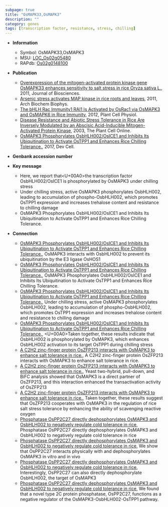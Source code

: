 ```yaml
---
subpage: true
title: "OsMAPK33,OsMAPK3"
description: ""
category: genes
tags: [transcription factor, resistance, stress, chilling]
---
```


* **Information**  
    + Symbol: OsMAPK33,OsMAPK3  
    + MSU: [LOC_Os02g05480](http://rice.plantbiology.msu.edu/cgi-bin/ORF_infopage.cgi?orf=LOC_Os02g05480)  
    + RAPdb: [Os02g0148100](http://rapdb.dna.affrc.go.jp/viewer/gbrowse_details/irgsp1?name=Os02g0148100)  

* **Publication**  
    + [Overexpression of the mitogen-activated protein kinase gene OsMAPK33 enhances sensitivity to salt stress in rice Oryza sativa L.](http://www.ncbi.nlm.nih.gov/pubmed?term=Overexpression+of+the+mitogen-activated+protein+kinase+gene+OsMAPK33+enhances+sensitivity+to+salt+stress+in+rice+Oryza+sativa+L.%5BTitle%5D), 2011, Journal of Biosciences.
    + [Arsenic stress activates MAP kinase in rice roots and leaves](http://www.ncbi.nlm.nih.gov/pubmed?term=Arsenic+stress+activates+MAP+kinase+in+rice+roots+and+leaves%5BTitle%5D), 2011, Arch Biochem Biophys.
    + [The bHLH Rac Immunity1 RAI1 Is Activated by OsRac1 via OsMAPK3 and OsMAPK6 in Rice Immunity](http://www.ncbi.nlm.nih.gov/pubmed?term=The+bHLH+Rac+Immunity1+RAI1+Is+Activated+by+OsRac1+via+OsMAPK3+and+OsMAPK6+in+Rice+Immunity%5BTitle%5D), 2012, Plant Cell Physiol.
    + [Disease Resistance and Abiotic Stress Tolerance in Rice Are Inversely Modulated by an Abscisic Acid-Inducible Mitogen-Activated Protein Kinase](http://www.ncbi.nlm.nih.gov/pubmed?term=Disease+Resistance+and+Abiotic+Stress+Tolerance+in+Rice+Are+Inversely+Modulated+by+an+Abscisic+Acid-Inducible+Mitogen-Activated+Protein+Kinase%5BTitle%5D), 2003, The Plant Cell Online.
    + [OsMAPK3 Phosphorylates OsbHLH002/OsICE1 and Inhibits Its Ubiquitination to Activate OsTPP1 and Enhances Rice Chilling Tolerance.](http://www.ncbi.nlm.nih.gov/pubmed?term=OsMAPK3+Phosphorylates+OsbHLH002/OsICE1+and+Inhibits+Its+Ubiquitination+to+Activate+OsTPP1+and+Enhances+Rice+Chilling+Tolerance.%5BTitle%5D), 2017, Dev Cell.

* **Genbank accession number**  

* **Key message**  
    + Here, we report that<U+00A0>the transcription factor OsbHLH002/OsICE1 is phosphorylated by OsMAPK3 under chilling stress
    + Under chilling stress, active OsMAPK3 phosphorylates OsbHLH002, leading to accumulation of phospho-OsbHLH002, which promotes OsTPP1 expression and increases trehalose content and resistance to chilling damage
    + OsMAPK3 Phosphorylates OsbHLH002/OsICE1 and Inhibits Its Ubiquitination to Activate OsTPP1 and Enhances Rice Chilling Tolerance.

* **Connection**  
    + [OsMAPK3 Phosphorylates OsbHLH002/OsICE1 and Inhibits Its Ubiquitination to Activate OsTPP1 and Enhances Rice Chilling Tolerance.](http://www.ncbi.nlm.nih.gov/pubmed?term=OsMAPK3+Phosphorylates+OsbHLH002/OsICE1+and+Inhibits+Its+Ubiquitination+to+Activate+OsTPP1+and+Enhances+Rice+Chilling+Tolerance.%5BTitle%5D),  OsMAPK3 interacts with OsbHLH002 to prevent its ubiquitination by the E3 ligase OsHOS1
    + [OsMAPK3 Phosphorylates OsbHLH002/OsICE1 and Inhibits Its Ubiquitination to Activate OsTPP1 and Enhances Rice Chilling Tolerance.](http://www.ncbi.nlm.nih.gov/pubmed?term=OsMAPK3+Phosphorylates+OsbHLH002/OsICE1+and+Inhibits+Its+Ubiquitination+to+Activate+OsTPP1+and+Enhances+Rice+Chilling+Tolerance.%5BTitle%5D), OsMAPK3 Phosphorylates OsbHLH002/OsICE1 and Inhibits Its Ubiquitination to Activate OsTPP1 and Enhances Rice Chilling Tolerance.
    + [OsMAPK3 Phosphorylates OsbHLH002/OsICE1 and Inhibits Its Ubiquitination to Activate OsTPP1 and Enhances Rice Chilling Tolerance.](http://www.ncbi.nlm.nih.gov/pubmed?term=OsMAPK3+Phosphorylates+OsbHLH002/OsICE1+and+Inhibits+Its+Ubiquitination+to+Activate+OsTPP1+and+Enhances+Rice+Chilling+Tolerance.%5BTitle%5D),  Under chilling stress, active OsMAPK3 phosphorylates OsbHLH002, leading to accumulation of phospho-OsbHLH002, which promotes OsTPP1 expression and increases trehalose content and resistance to chilling damage
    + [OsMAPK3 Phosphorylates OsbHLH002/OsICE1 and Inhibits Its Ubiquitination to Activate OsTPP1 and Enhances Rice Chilling Tolerance.](http://www.ncbi.nlm.nih.gov/pubmed?term=OsMAPK3+Phosphorylates+OsbHLH002/OsICE1+and+Inhibits+Its+Ubiquitination+to+Activate+OsTPP1+and+Enhances+Rice+Chilling+Tolerance.%5BTitle%5D), <U+00A0>Taken together, these results indicate that OsbHLH002 is phosphorylated by OsMAPK3, which enhances OsbHLH002 activation to its target OsTPP1 during chilling stress
    + [A C2H2 zinc-finger protein OsZFP213 interacts with OsMAPK3 to enhance salt tolerance in rice.](http://www.ncbi.nlm.nih.gov/pubmed?term=A+C2H2+zinc-finger+protein+OsZFP213+interacts+with+OsMAPK3+to+enhance+salt+tolerance+in+rice.%5BTitle%5D), A C2H2 zinc-finger protein OsZFP213 interacts with OsMAPK3 to enhance salt tolerance in rice.
    + [A C2H2 zinc-finger protein OsZFP213 interacts with OsMAPK3 to enhance salt tolerance in rice.](http://www.ncbi.nlm.nih.gov/pubmed?term=A+C2H2+zinc-finger+protein+OsZFP213+interacts+with+OsMAPK3+to+enhance+salt+tolerance+in+rice.%5BTitle%5D),  Yeast two-hybrid, pull-down, and BiFC analysis showed that OsMAPK3 is a direct partner of OsZFP213, and this interaction enhanced the transactivation activity of OsZFP213
    + [A C2H2 zinc-finger protein OsZFP213 interacts with OsMAPK3 to enhance salt tolerance in rice.](http://www.ncbi.nlm.nih.gov/pubmed?term=A+C2H2+zinc-finger+protein+OsZFP213+interacts+with+OsMAPK3+to+enhance+salt+tolerance+in+rice.%5BTitle%5D),  Taken together, these results suggest that OsZFP213 cooperates with OsMAPK3 in the regulation of rice salt stress tolerance by enhancing the ability of scavenging reactive oxygen
    + [Phosphatase OsPP2C27 directly dephosphorylates OsMAPK3 and OsbHLH002 to negatively regulate cold tolerance in rice](http://www.ncbi.nlm.nih.gov/pubmed?term=Phosphatase+OsPP2C27+directly+dephosphorylates+OsMAPK3+and+OsbHLH002+to+negatively+regulate+cold+tolerance+in+rice%5BTitle%5D), Phosphatase OsPP2C27 directly dephosphorylates OsMAPK3 and OsbHLH002 to negatively regulate cold tolerance in rice
    + [Phosphatase OsPP2C27 directly dephosphorylates OsMAPK3 and OsbHLH002 to negatively regulate cold tolerance in rice](http://www.ncbi.nlm.nih.gov/pubmed?term=Phosphatase+OsPP2C27+directly+dephosphorylates+OsMAPK3+and+OsbHLH002+to+negatively+regulate+cold+tolerance+in+rice%5BTitle%5D),  We show that OsPP2C27 interacts physically with and dephosphorylates OsMAPK3 in vitro and in vivo
    + [Phosphatase OsPP2C27 directly dephosphorylates OsMAPK3 and OsbHLH002 to negatively regulate cold tolerance in rice](http://www.ncbi.nlm.nih.gov/pubmed?term=Phosphatase+OsPP2C27+directly+dephosphorylates+OsMAPK3+and+OsbHLH002+to+negatively+regulate+cold+tolerance+in+rice%5BTitle%5D),  Interestingly, OsPP2C27 can also directly dephosphorylate OsbHLH002, the target of OsMAPK3
    + [Phosphatase OsPP2C27 directly dephosphorylates OsMAPK3 and OsbHLH002 to negatively regulate cold tolerance in rice](http://www.ncbi.nlm.nih.gov/pubmed?term=Phosphatase+OsPP2C27+directly+dephosphorylates+OsMAPK3+and+OsbHLH002+to+negatively+regulate+cold+tolerance+in+rice%5BTitle%5D), We found that a novel type 2C protein phosphatase, OsPP2C27, functions as a negative regulator of the OsMAPK3-OsbHLH002-OsTPP1 pathway.



